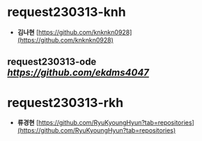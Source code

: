 # request230313-knh
* **김나현** [https://github.com/knknkn0928](https://github.com/knknkn0928)
## request230313-ode _https://github.com/ekdms4047_
# request230313-rkh
* **류경현** [https://github.com/RyuKyoungHyun?tab=repositories](https://github.com/RyuKyoungHyun?tab=repositories)